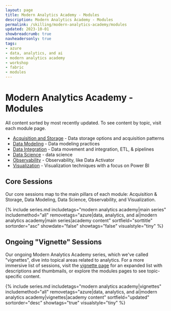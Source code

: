 ```yaml
---
layout: page
title: Modern Analytics Academy - Modules
description: Modern Analytics Academy - Modules
permalink: /skilling/modern-analytics-academy/modules
updated: 2023-10-01
showbreadcrumb: true
navheadersonly: true
tags:
- azure
- data, analytics, and ai
- modern analytics academy
- workshop
- fabric
- modules
---
```


# Modern Analytics Academy - Modules

All content sorted by most recently updated. To see content by topic, visit each module page.

 * [Acquisition and Storage](/PartnerResources/skilling/modern-analytics-academy/modules/acquisition) - Data storage options and acquisition patterns
 * [Data Modeling](/PartnerResources/skilling/modern-analytics-academy/modules/modeling) - Data modeling practices
 * [Data Integration](/PartnerResources/skilling/modern-analytics-academy/modules/integration) - Data movement and integration, ETL, & pipelines
 * [Data Science](/PartnerResources/skilling/modern-analytics-academy/modules/datascience) - data science
 * [Observability](/PartnerResources/skilling/modern-analytics-academy/modules/observability) - Observability, like Data Activator
 * [Visualization](/PartnerResources/skilling/modern-analytics-academy/modules/visualization) - Visualization techniques with a focus on Power BI

## Core Sessions

Our core sessions map to the main pillars of each module: Acquisition & Storage, Data Modeling, Data Science, Observability, and Visualization.

{% include series.md 
    includetags="modern analytics academy|main series" includemethod="all" 
    removetags="azure|data, analytics, and ai|modern analytics academy|main series|academy content" 
    sortfield="sorttitle" sortorder="asc" showdate="false" showtags="false"
    visualstyle="tiny"
%}

## Ongoing "Vignette" Sessions

Our ongoing Modern Analytics Academy series, which we've called "vignettes", dive into topical areas related to analytics. For a more immersive list of sessions, visit the 
[vignette page](/PartnerResources/skilling/modern-analytics-academy/vignettes) for an expanded list with descriptions and thumbmails, or explore the modules pages to see topic-specific content.

{% include series.md 
    includetags="modern analytics academy|vignettes" includemethod="all" 
    removetags="azure|data, analytics, and ai|modern analytics academy|vignettes|academy content" 
    sortfield="updated" sortorder="desc" showtags="true"
    visualstyle="tiny"
%}
